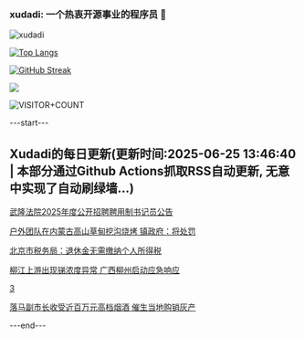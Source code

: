 ### xudadi: 一个热衷开源事业的程序员 👋

![xudadi](https://github-readme-stats-git-masterorgs-github-readme-stats-team.vercel.app/api?username=xudadi)

[![Top Langs](https://github-readme-stats.vercel.app/api/top-langs/?username=xudadi)](https://github.com/anuraghazra/github-readme-stats)

[![GitHub Streak](https://streak-stats.demolab.com?user=xudadi&locale=zh_Hans)](https://git.io/streak-stats)

![](https://raw.githubusercontent.com/xudadi/xudadi/main/assets/github-contribution-grid-snake.svg)

![VISITOR+COUNT](https://komarev.com/ghpvc/?username=xudadi&label=VISITOR+COUNT)


---start---

## Xudadi的每日更新(更新时间:2025-06-25 13:46:40 | 本部分通过Github Actions抓取RSS自动更新, 无意中实现了自动刷绿墙...)

[武隆法院2025年度公开招聘聘用制书记员公告](https://www.gongkaoleida.com/article/2471582)

[户外团队在内蒙古高山草甸挖沟烧烤 镇政府：将处罚](https://m.163.com/news/article/K2R2VDNB05345ARG.html)

[北京市税务局：退休金无需缴纳个人所得税](https://m.163.com/news/article/K2ROED8R0512D3VJ.html)

[柳江上游出现锑浓度异常 广西柳州启动应急响应](https://m.163.com/news/article/K2SP2SBI0001899O.html)

[3](https://m.163.com/touch/news/sub/domestic)

[落马副市长收受近百万元高档烟酒 催生当地购销灰产](https://m.163.com/news/article/K2QUTENU055040N3.html)

---end---
